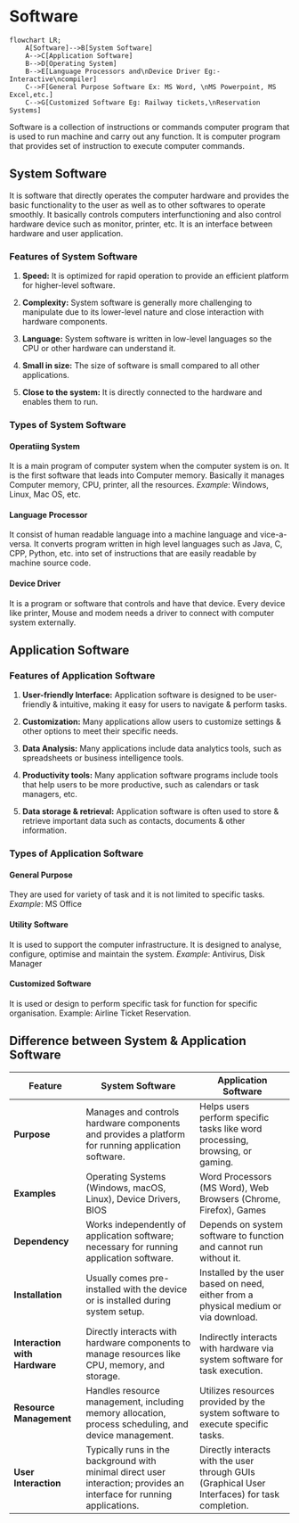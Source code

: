 # Software

```mermaid
flowchart LR;
    A[Software]-->B[System Software]
    A-->C[Application Software]
    B-->D[Operating System]
    B-->E[Language Processors and\nDevice Driver Eg:- Interactive\ncompiler]
    C-->F[General Purpose Software Ex: MS Word, \nMS Powerpoint, MS Excel,etc.]
    C-->G[Customized Software Eg: Railway tickets,\nReservation Systems]
```

Software is a collection of instructions or commands computer program that is used to run machine and carry out any function. It is computer program that provides set of instruction to execute computer commands.

## System Software
It is software that directly operates the computer hardware and provides the basic functionality to the user as well as to other softwares to operate smoothly. It basically controls computers interfunctioning and also control hardware device such as monitor, printer, etc. It is an interface between hardware and user application.

### Features of System Software

1. **Speed:** It is optimized for rapid operation to provide an efficient platform for higher-level software.

2. **Complexity:** System software is generally more challenging to manipulate due to its lower-level nature and close interaction with hardware components.

3. **Language:** System software is written in low-level languages so the CPU or other hardware can understand it.

4. **Small in size:** The size of software is small compared to all other applications.

5. **Close to the system:** It is directly connected to the hardware and enables them to run.

### Types of System Software

#### Operatiing System
It is a main program of computer system when the computer system is on. It is the first software that leads into Computer memory. Basically it manages Computer memory, CPU, printer, all the resources.
_Example_: Windows, Linux, Mac OS, etc.

#### Language Processor
It consist of human readable language into a machine language and vice-a-versa. It converts program written in high level languages such as Java, C, CPP, Python, etc. into set of instructions that are easily readable by machine source code.

#### Device Driver
It is a program or software that controls and have that device. Every device like printer, Mouse and modem needs a driver to connect with computer system externally.

## Application Software

### Features of Application Software

1. **User-friendly Interface:** Application software is designed to be user-friendly & intuitive, making it easy for users to navigate & perform tasks.

2. **Customization:** Many applications allow users to customize settings & other options to meet their specific needs.

3. **Data Analysis:** Many applications include data analytics tools, such as spreadsheets or business intelligence tools.

4. **Productivity tools:** Many application software programs include tools that help users to be more productive, such as calendars or task managers, etc.

5. **Data storage & retrieval:** Application software is often used to store & retrieve important data such as contacts, documents & other information.


### Types of Application Software

#### General Purpose
They are used for variety of task and it is not limited to specific tasks. 
_Example_: MS Office

#### Utility Software
It is used to support the computer infrastructure. It is designed to analyse, configure, optimise and maintain the system.
_Example_: Antivirus, Disk Manager

#### Customized Software
It is used or design to perform specific task for function for specific organisation. Example: Airline Ticket Reservation.

## Difference between System & Application Software

| Feature                         | System Software                                           | Application Software                                       |
|---------------------------------|-----------------------------------------------------------|------------------------------------------------------------|
| **Purpose**                     | Manages and controls hardware components and provides a platform for running application software. | Helps users perform specific tasks like word processing, browsing, or gaming. |
| **Examples**                    | Operating Systems (Windows, macOS, Linux), Device Drivers, BIOS | Word Processors (MS Word), Web Browsers (Chrome, Firefox), Games |
| **Dependency**                  | Works independently of application software; necessary for running application software. | Depends on system software to function and cannot run without it. |
| **Installation**                | Usually comes pre-installed with the device or is installed during system setup. | Installed by the user based on need, either from a physical medium or via download. |
| **Interaction with Hardware**   | Directly interacts with hardware components to manage resources like CPU, memory, and storage. | Indirectly interacts with hardware via system software for task execution. |
| **Resource Management**         | Handles resource management, including memory allocation, process scheduling, and device management. | Utilizes resources provided by the system software to execute specific tasks. |
| **User Interaction**            | Typically runs in the background with minimal direct user interaction; provides an interface for running applications. | Directly interacts with the user through GUIs (Graphical User Interfaces) for task completion. |

